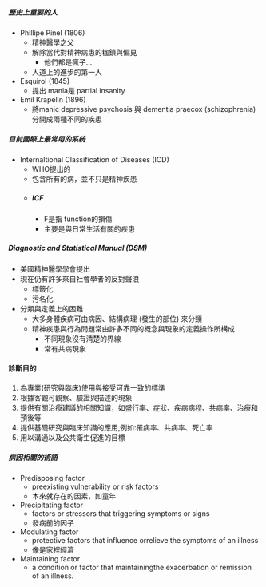 ##### 歷史上重要的人
- Phillipe Pinel (1806)
	- 精神醫學之父
	- 解除當代對精神病患的枷鎖與偏見
		- 他們都是瘋子...
	- 人道上的進步的第一人
- Esquirol (1845) 
	- 提出 mania是 partial insanity
- Emil Krapelin (1896)
	- 將manic depressive psychosis 與 dementia praecox (schizophrenia)  分開成兩種不同的疾患
##### 目前國際上最常用的系統
- Internaltional Classification of Diseases (ICD)
	- WHO提出的
	- 包含所有的病，並不只是精神疾患
	- ##### ICF
		- F是指 function的損傷
		- 主要是與日常生活有關的疾患
##### Diagnostic and Statistical Manual (DSM)
- 美國精神醫學學會提出
- 現在仍有許多來自社會學者的反對聲浪
	- 標籤化
	- 污名化
- 分類與定義上的困難
	- 大多身體疾病可由病因、結構病理 (發生的部位) 來分類
	- 精神疾患與行為問題常由許多不同的概念與現象的定義操作所構成
		- 不同現象沒有清楚的界線
		- 常有共病現象
#### 診斷目的
1. 為專業(研究與臨床)使用與接受可靠一致的標準
2. 根據客觀可觀察、驗證與描述的現象
3. 提供有關治療建議的相關知識，如盛行率、症狀、疾病病程、共病率、治療和預後等
4. 提供基礎研究與臨床知識的應用,例如:罹病率、共病率、死亡率
5. 用以溝通以及公共衛生促進的目標

##### 病因相關的術語
- Predisposing factor
	- preexisting vulnerability or risk factors
	- 本來就存在的因素，如童年
- Precipitating factor
	- factors or stressors that triggering symptoms or signs
	- 發病前的因子
- Modulating factor
	- protective factors that influence orrelieve the symptoms of an illness 
	- 像是家裡經濟
- Maintaining factor
	- a condition or factor that maintainingthe exacerbation or remission of an illness.